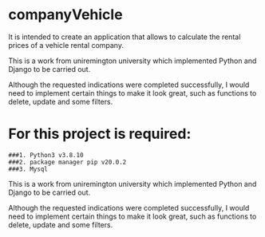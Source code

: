 # companyVehicle
It is intended to create an application that allows to calculate the rental prices of a vehicle rental company.

This is a work from uniremington university which implemented Python and Django to be carried out.

Although the requested indications were completed successfully, I would need to implement certain things to make it look great, such as functions to delete, update and some filters.

# For this project is required:
    ###1. Python3 v3.8.10
    ###2. package manager pip v20.0.2
    ###3. Mysql



This is a work from uniremington university which implemented Python and Django to be carried out.

Although the requested indications were completed successfully, I would need to implement certain things to make it look great, such as functions to delete, update and some filters.
